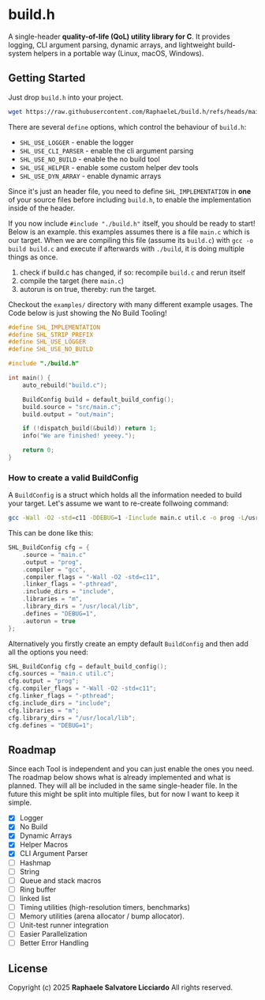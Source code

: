 # build.h

A single-header **quality-of-life (QoL) utility library for C**. It provides logging, CLI argument parsing, dynamic arrays, and lightweight build-system helpers in a portable way (Linux, macOS, Windows).

## Getting Started

Just drop `build.h` into your project.

```bash
wget https://raw.githubusercontent.com/RaphaeleL/build.h/refs/heads/main/build.h
```

There are several `define` options, which control the behaviour of `build.h`:

- `SHL_USE_LOGGER` - enable the logger
- `SHL_USE_CLI_PARSER` - enable the cli argument parsing
- `SHL_USE_NO_BUILD` - enable the no build tool
- `SHL_USE_HELPER` - enable some custom helper dev tools
- `SHL_USE_DYN_ARRAY` - enable dynamic arrays

Since it's just an header file, you need to define `SHL_IMPLEMENTATION` in **one** of your source files before including `build.h`, to enable the implementation inside of the header.

If you now include `#include "./build.h"` itself, you should be ready to start! Below is an example. this examples assumes there is a file `main.c` which is our target. When we are compiling this file (assume its `build.c`) with `gcc -o build build.c` and execute if afterwards with `./build`, it is doing multiple things as once.

1. check if build.c has changed, if so: recompile `build.c` and rerun itself
2. compile the target (here `main.c`)
3. autorun is on true, thereby: run the target.

Checkout the `examples/` directory with many different example usages. The Code below is just showing the No Build Tooling!

```c
#define SHL_IMPLEMENTATION
#define SHL_STRIP_PREFIX
#define SHL_USE_LOGGER
#define SHL_USE_NO_BUILD

#include "./build.h"

int main() {
    auto_rebuild("build.c");

    BuildConfig build = default_build_config();
    build.source = "src/main.c";
    build.output = "out/main";

    if (!dispatch_build(&build)) return 1;
    info("We are finished! yeeey.");

    return 0;
}
```

### How to create a valid BuildConfig

A `BuildConfig` is a struct which holds all the information needed to build your target. Let's assume we want to re-create follwoing command:

```bash
gcc -Wall -O2 -std=c11 -DDEBUG=1 -Iinclude main.c util.c -o prog -L/usr/local/lib -lm -pthread
```

This can be done like this:

```c
SHL_BuildConfig cfg = {
    .source = "main.c"
    .output = "prog",
    .compiler = "gcc",
    .compiler_flags = "-Wall -O2 -std=c11",
    .linker_flags = "-pthread",
    .include_dirs = "include",
    .libraries = "m",
    .library_dirs = "/usr/local/lib",
    .defines = "DEBUG=1",
    .autorun = true
};
```

Alternatively you firstly create an empty default `BuildConfig` and then add all the options you need:

```c
SHL_BuildConfig cfg = default_build_config();
cfg.sources = "main.c util.c";
cfg.output = "prog";
cfg.compiler_flags = "-Wall -O2 -std=c11";
cfg.linker_flags = "-pthread";
cfg.include_dirs = "include";
cfg.libraries = "m";
cfg.library_dirs = "/usr/local/lib";
cfg.defines = "DEBUG=1";
```

##  Roadmap

Since each Tool is independent and you can just enable the ones you need. The roadmap below shows what is already implemented and what is planned. They will all be included in the same single-header file. In the future this might be split into multiple files, but for now I want to keep it simple.

- [x] Logger
- [x] No Build
- [x] Dynamic Arrays
- [x] Helper Macros
- [x] CLI Argument Parser
- [ ] Hashmap
- [ ] String
- [ ] Queue and stack macros
- [ ] Ring buffer
- [ ] linked list
- [ ] Timing utilities (high-resolution timers, benchmarks)
- [ ] Memory utilities (arena allocator / bump allocator).
- [ ] Unit-test runner integration
- [ ] Easier Parallelization
- [ ] Better Error Handling

## License

Copyright (c) 2025 **Raphaele Salvatore Licciardo**
All rights reserved.
